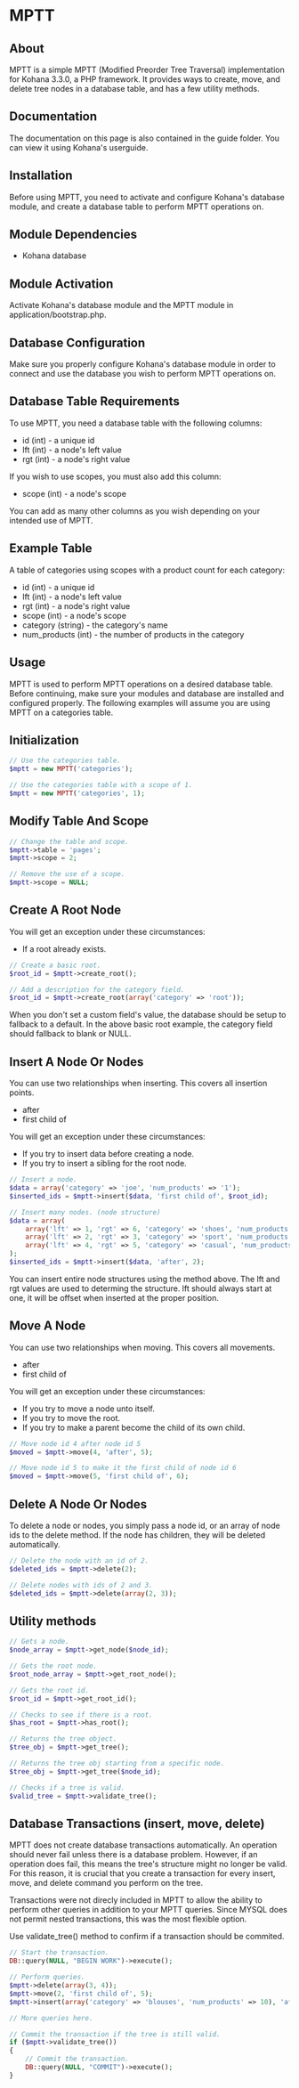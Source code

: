 # MPTT

## About

MPTT is a simple MPTT (Modified Preorder Tree Traversal) implementation for Kohana 3.3.0, a PHP framework. It provides ways to create, move, and delete tree nodes in a database table, and has a few utility methods.

## Documentation

The documentation on this page is also contained in the guide folder. You can view it using Kohana's userguide.

## Installation

Before using MPTT, you need to activate and configure Kohana's database module, and create a database table to perform MPTT operations on.

## Module Dependencies

 - Kohana database

## Module Activation

Activate Kohana's database module and the MPTT module in application/bootstrap.php.

## Database Configuration

Make sure you properly configure Kohana's database module in order to connect and use the database you wish to perform MPTT operations on.

## Database Table Requirements

To use MPTT, you need a database table with the following columns:

 - id (int) - a unique id
 - lft (int) - a node's left value
 - rgt (int) - a node's right value

If you wish to use scopes, you must also add this column:

 - scope (int) - a node's scope

You can add as many other columns as you wish depending on your intended use of MPTT.

## Example Table

A table of categories using scopes with a product count for each category:

 - id (int) - a unique id
 - lft (int) - a node's left value
 - rgt (int) - a node's right value
 - scope (int) - a node's scope
 - category (string) - the category's name
 - num_products (int) - the number of products in the category

## Usage

MPTT is used to perform MPTT operations on a desired database table. Before continuing, make sure your modules and database are installed and configured properly. The following examples will assume you are using MPTT on a categories table.

## Initialization

```php
// Use the categories table.
$mptt = new MPTT('categories');

// Use the categories table with a scope of 1.
$mptt = new MPTT('categories', 1);
```

## Modify Table And Scope

```php
// Change the table and scope.
$mptt->table = 'pages';
$mptt->scope = 2;

// Remove the use of a scope.
$mptt->scope = NULL;
```

## Create A Root Node

You will get an exception under these circumstances:

 - If a root already exists.

```php
// Create a basic root.
$root_id = $mptt->create_root();

// Add a description for the category field.
$root_id = $mptt->create_root(array('category' => 'root'));
```

When you don't set a custom field's value, the database should be setup to fallback to a default. In the above basic root example, the category field should fallback to blank or NULL.

## Insert A Node Or Nodes

You can use two relationships when inserting. This covers all insertion points.

 - after
 - first child of

You will get an exception under these circumstances:

 - If you try to insert data before creating a node.
 - If you try to insert a sibling for the root node.

```php
// Insert a node.
$data = array('category' => 'joe', 'num_products' => '1');
$inserted_ids = $mptt->insert($data, 'first child of', $root_id);

// Insert many nodes. (node structure)
$data = array(
    array('lft' => 1, 'rgt' => 6, 'category' => 'shoes', 'num_products' => 10),
    array('lft' => 2, 'rgt' => 3, 'category' => 'sport', 'num_products' => 4),
    array('lft' => 4, 'rgt' => 5, 'category' => 'casual', 'num_products' => 6),
);
$inserted_ids = $mptt->insert($data, 'after', 2);
```

You can insert entire node structures using the method above. The lft and rgt values are used to determing the structure. lft should always start at one, it will be offset when inserted at the proper position.

## Move A Node

You can use two relationships when moving. This covers all movements.

 - after
 - first child of

You will get an exception under these circumstances:

 - If you try to move a node unto itself.
 - If you try to move the root.
 - If you try to make a parent become the child of its own child.

```php
// Move node id 4 after node id 5
$moved = $mptt->move(4, 'after', 5);

// Move node id 5 to make it the first child of node id 6
$moved = $mptt->move(5, 'first child of', 6);
```

## Delete A Node Or Nodes

To delete a node or nodes, you simply pass a node id, or an array of node ids to the delete method. If the node has children, they will be deleted automatically.

```php
// Delete the node with an id of 2.
$deleted_ids = $mptt->delete(2);

// Delete nodes with ids of 2 and 3.
$deleted_ids = $mptt->delete(array(2, 3));
```

## Utility methods

```php
// Gets a node.
$node_array = $mptt->get_node($node_id);

// Gets the root node.
$root_node_array = $mptt->get_root_node();

// Gets the root id.
$root_id = $mptt->get_root_id();

// Checks to see if there is a root.
$has_root = $mptt->has_root();

// Returns the tree object.
$tree_obj = $mptt->get_tree();

// Returns the tree obj starting from a specific node.
$tree_obj = $mptt->get_tree($node_id);

// Checks if a tree is valid.
$valid_tree = $mptt->validate_tree();
```

## Database Transactions (insert, move, delete)

MPTT does not create database transactions automatically. An operation should never fail unless there is a database problem. However, if an operation does fail, this means the tree's structure might no longer be valid. For this reason, it is crucial that you create a transaction for every insert, move, and delete command you perform on the tree.

Transactions were not direcly included in MPTT to allow the ability to perform other queries in addition to your MPTT queries. Since MYSQL does not permit nested transactions, this was the most flexible option.

Use validate_tree() method to confirm if a transaction should be commited.

```php
// Start the transaction.
DB::query(NULL, "BEGIN WORK")->execute();

// Perform queries.
$mptt->delete(array(3, 4));
$mptt->move(2, 'first child of', 5);
$mptt->insert(array('category' => 'blouses', 'num_products' => 10), 'after', 5);

// More queries here.

// Commit the transaction if the tree is still valid.
if ($mptt->validate_tree())
{
    // Commit the transaction.
    DB::query(NULL, "COMMIT")->execute();
}
```
